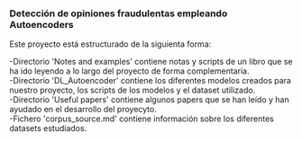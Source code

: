 ### Detección de opiniones fraudulentas empleando Autoencoders

Este proyecto está estructurado de la siguienta forma:</br>

-Directorio 'Notes and examples' contiene notas y scripts de un libro que se ha ido leyendo a lo largo del proyecto de forma complementaria.</br>
-Directorio 'DL_Autoencoder' contiene los diferentes modelos creados para nuestro proyecto, los scripts de los modelos y el dataset utilizado.</br>
-Directorio 'Useful papers' contiene algunos papers que se han leído y han ayudado en el desarrollo del proyecyto.</br>
-Fichero 'corpus_source.md' contiene información sobre los diferentes datasets estudiados.</br>
